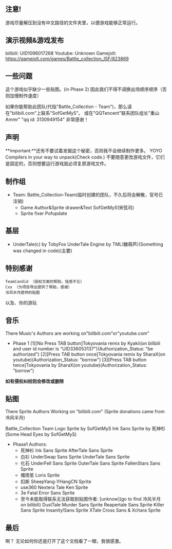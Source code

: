 ## 注意!
游戏尽量解压到没有中文路径的文件夹里，以便游戏能够正常运行。

## 演示视频&游戏发布
bilibili: UID1096017268
Youtube: Unknown
Gamejolt: https://gamejolt.com/games/Battle_collection_ISF/823869

## 一些问题
这个游戏似乎缺少一些贴图。(in Phase 2)
因此我们不得不调换出场顺序顺序（否则加慢制作速度）

如果你能帮助此团队(代指"Battle_Collection - Team")，那么请在"bilibili.com"上联系"SofGetMyS"。
或在"QQTencent"联系团队组长"重山Ammr" "qq id: 3130949154"
非常感谢！

## 声明
**important:**还有不要试着发掘这个秘密，否则我不会继续制作更多。
    YOYO Compilers in your way to unpack(Check code.)
    不要随意更改游戏文件，它们是固定的，否则想要运行游戏就必须复原游戏文件。

## 制作组
* Team: Battle_Collection-Team(临时创建的团队，不久后将会解散，官号已注销)
    * Game Author&Sprite drawer&Text
        SofGetMyS(宋弦司)
    * Sprite fixer
        Pofupdate


## 基层
* UnderTale(c) by TobyFox
    UnderTale Engine by TML(糖萌芦)(Something was changed in code)(主要)

## 特别感谢
	TeamCandid （授权方面的帮助，铭感不忘）
	Cxx （为项目导出提供了帮助，感谢）
    冷风半月提供的贴图
以及、你的游玩

## 音乐
There Music's Authors are working on"bilibili.com"or"youtube.com"

* Phase 1
    [1][No Press TAB button]Tokyovania remix by Kyakii(on bilibili and user id number is "UID336053137")(Authorization_Status: "be authorized")
    [2][Press TAB button once]Tokyovania remix by SharaX(on youtube)(Authorization_Status: "borrow")
    [3][Press TAB button twice]Tokyovania by SharaX(on youtube)(Authorization_Status: "borrow")

**如有侵权纠纷则会修改或删除**

## 贴图
There Sprite Authors Working on "bilibili.com"
(Sprite donations came from 冷风半月)

Battle_Collection Team Logo Sprite by SofGetMyS
Ink Sans Sprite by 死神杉(Some Head Eyes by SofGetMyS)

* Phase1 Authors: 
    * 死神衫
        Ink Sans Sprite
        AfterTale Sans Sprite
    * 白衫
        UnderSwap Sans Sprite
        UnderTale Sans Sprite
    * 化石
        UnderFell Sans Sprite
        OuterTale Sans Sprite
        FallenStars Sans Sprite
    * 燭雨笙
        Loris Sprite
    * 扣斯
        SheepYang-YHangCN Sprite
    * use360
        Nextera Tale Ken Sprite
    * 3e
        Fatal Error Sans Sprite
    * 至今未能取得联系无法获取到贴图作者: [unknow](go to find 冷风半月 on bilibili)
        DustTale Murder Sans Sprite
        Reapertale Sans Sprite
        Killer Sans Sprite
        Insanity!Sans Sprite
        XTale Cross Sans & Xchara Sprite

## 最后
啊？
无论如何你还是打开了这个文档看了一眼，我很感激。